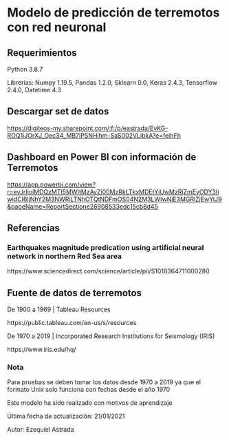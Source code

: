 <h1>Modelo de predicción de terremotos con red neuronal</h1>

<h2>Requerimientos</h2>
<p>Python 3.8.7</p>
<p>Librerías: Numpy 1.19.5, Pandas 1.2.0, Sklearn 0.0, Keras 2.4.3, Tensorflow 2.4.0, Datetime 4.3</p>

<h2>Descargar set de datos</h2>

https://digiteos-my.sharepoint.com/:f:/p/eastrada/EvKG-ROQ1iJOrXJ_Oec34_MB7iPSNHihm-SaS002VLibkA?e=feihFh

<h2>Dashboard en Power BI con información de Terremotos </h2>

https://app.powerbi.com/view?r=eyJrIjoiMDQzMTI5MWItMzAyZi00MzRkLTkxMDEtYjUwMzRjZmEyODY3IiwidCI6IjNhY2M3NWRiLTNhOTQtNDFmOS04N2M3LWIwNjE3MGRlZjEwYiJ9&pageName=ReportSectione26908533edc15cb8d45

<h2>Referencias</h2>

<h3>Earthquakes magnitude predication using artificial neural network in northern Red Sea area</h3> 
https://www.sciencedirect.com/science/article/pii/S1018364711000280

<h2>Fuente de datos de terremotos</h2>

<p>De 1900 a 1969 | Tableau Resources</p>
https://public.tableau.com/en-us/s/resources

<p>De 1970 a 2019 | Incorporated Research Institutions for Seismology (IRIS)</p>
https://www.iris.edu/hq/

<h3>Nota</h3>
<p>Para pruebas se deben tomar los datos desde 1970 a 2019 ya que el formato Unix solo funciona con fechas desde el año 1970</p>
<p>Este modelo ha sido realizado con motivos de aprendizaje</p>

<p>Última fecha de actualización: 21/01/2021</p>
<p>Autor: Ezequiel Astrada</p>
